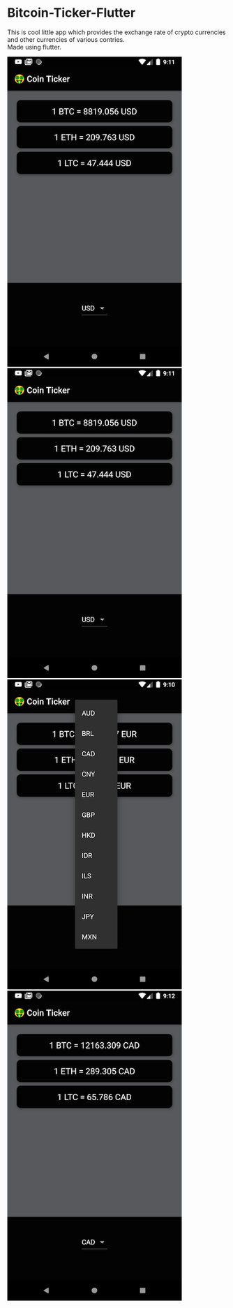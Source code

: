 # Bitcoin-Ticker-Flutter
 This is cool little app which provides the exchange rate of crypto currencies and other currencies of various contries. <br>
 Made using flutter. <br>

 
![](screenshots/ss2.png)
![](screenshots/ss2.png)
![](screenshots/ss1.png)
![](screenshots/ss4.png)
